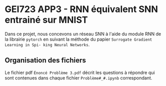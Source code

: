 # GEI723 APP3 - RNN équivalent SNN entrainé sur MNIST
Dans ce projet, nous concevons un réseau SNN à l'aide du module RNN de la librairie `pytorch` en suivant la méthode du papier `Surrogate Gradient Learning in Spi-
king Neural Networks`.

## Organisation des fichiers
Le fichier pdf `Énoncé Problème 3.pdf` décrit les questions à répondre qui sont contenues dans chaque fichier `Problème#_#.ipynb` correspondant.